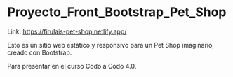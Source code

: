 # Proyecto_Front_Bootstrap_Pet_Shop
Link: https://firulais-pet-shop.netlify.app/

Esto es un sitio web estático y responsivo para un Pet Shop imaginario, creado con Bootstrap. 

Para presentar en el curso Codo a Codo 4.0.
